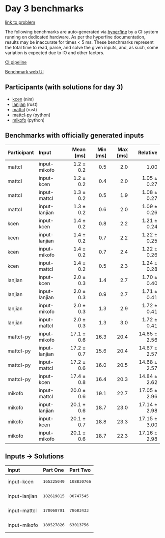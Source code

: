# Day 3 benchmarks

[link to problem](https://adventofcode.com/2024/day/3)

The following benchmarks are auto-generated via
[hyperfine](https://github.com/sharkdp/hyperfine) by a CI system running on
dedicated hardware. As per the hyperfine documentation, results may be
inaccurate for times < 5 ms. These benchmarks represent the total time to read,
parse, and solve the given inputs, and, as such, some variation is expected due
to IO and other factors.

[CI pipeline](http://ci.papercode.net:8080/teams/main/pipelines/aoc2024)

[Benchmark web UI](https://aoc.ancalagon.black)


## Participants (with solutions for day 3)

- [kcen](https://github.com/kcen/aoc2024) (nim)
- [lanjian](https://github.com/lanjian/aoc-2024) (rust)
- [mattcl](https://github.com/mattcl/aoc2024) (rust)
- [mattcl-py](https://github.com/mattcl/aoc2024-py) (python)
- [mikofo](https://github.com/mikofo/aoc2024) (python)


## Benchmarks with officially generated inputs

| Participant | Input | Mean [ms] | Min [ms] | Max [ms] | Relative |
|:---|:---|---:|---:|---:|---:|
| mattcl | input-mikofo | 1.2 ± 0.2 | 0.5 | 2.0 | 1.00 |
| mattcl | input-kcen | 1.2 ± 0.2 | 0.4 | 2.0 | 1.05 ± 0.27 |
| mattcl | input-mattcl | 1.3 ± 0.2 | 0.5 | 1.9 | 1.08 ± 0.27 |
| mattcl | input-lanjian | 1.3 ± 0.2 | 0.6 | 2.0 | 1.09 ± 0.26 |
| kcen | input-kcen | 1.4 ± 0.2 | 0.8 | 2.2 | 1.21 ± 0.24 |
| kcen | input-lanjian | 1.4 ± 0.2 | 0.7 | 2.2 | 1.22 ± 0.25 |
| kcen | input-mikofo | 1.4 ± 0.2 | 0.7 | 2.4 | 1.22 ± 0.26 |
| kcen | input-mattcl | 1.4 ± 0.2 | 0.5 | 2.3 | 1.24 ± 0.28 |
| lanjian | input-kcen | 2.0 ± 0.3 | 1.4 | 2.7 | 1.70 ± 0.40 |
| lanjian | input-lanjian | 2.0 ± 0.3 | 0.9 | 2.7 | 1.71 ± 0.41 |
| lanjian | input-mikofo | 2.0 ± 0.3 | 1.3 | 2.9 | 1.72 ± 0.41 |
| lanjian | input-mattcl | 2.0 ± 0.3 | 1.3 | 3.0 | 1.72 ± 0.41 |
| mattcl-py | input-mikofo | 17.1 ± 0.6 | 16.3 | 20.4 | 14.65 ± 2.56 |
| mattcl-py | input-lanjian | 17.2 ± 0.7 | 15.6 | 20.4 | 14.67 ± 2.57 |
| mattcl-py | input-mattcl | 17.2 ± 0.6 | 16.0 | 20.5 | 14.68 ± 2.57 |
| mattcl-py | input-kcen | 17.4 ± 0.8 | 16.4 | 20.3 | 14.84 ± 2.62 |
| mikofo | input-mattcl | 20.0 ± 0.6 | 19.1 | 22.7 | 17.05 ± 2.96 |
| mikofo | input-lanjian | 20.1 ± 0.6 | 18.7 | 23.0 | 17.14 ± 2.98 |
| mikofo | input-kcen | 20.1 ± 0.7 | 18.8 | 23.3 | 17.15 ± 3.00 |
| mikofo | input-mikofo | 20.1 ± 0.6 | 18.7 | 22.3 | 17.16 ± 2.98 |


## Inputs -> Solutions

| Input | Part One | Part Two |
|:---|:---|:---|
|input-kcen|<pre>165225049</pre>|<pre>108830766</pre>|
|input-lanjian|<pre>182619815</pre>|<pre>80747545</pre>|
|input-mattcl|<pre>170068701</pre>|<pre>78683433</pre>|
|input-mikofo|<pre>189527826</pre>|<pre>63013756</pre>|
